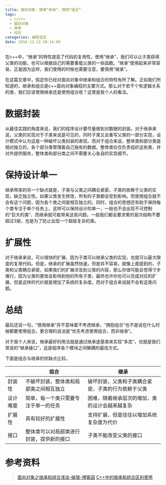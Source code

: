 ```yaml
---
title: 面向对象：慎用“继承”，拥抱“组合”
tags:
  - c/c++
  - 面向对象
  - 继承
  - 组合
categories: 编程语言
date: 2016-12-13 20:14:09
---
```



在c++中，“继承”的特性提高了代码的复用性，使用“继承”，我们可以让子类获得父类的功能，也可以根据自己的需要重载父类的一些函数。“继承”使用起来非常容易，正是因为这样，我们使用的时候也需要注意，要慎用“继承”。

<!-- more -->

在这篇文章中，假定你已经对面向对象中继承和组合的特性有所了解。正如我们所知道的，继承和组合是c++面向对象编程的主要方式。那么对于若干个有逻辑关系的类，我们应该使用继承还是使用组合呢？这里是我个人的看法。

# 数据封装
从最佳实践的角度来说，我们的程序设计要尽量做到对数据的封装。对于继承来说，父类的实现对于子类来说是可见的，同时子类又会重写父类的一部分实现，设计模式中认为这是一种破坏父类封装的表现。而对于组合来说，整体类和部分类是相对独立的，各个部分类管理着自己独有的数据，整体类仅仅负责组织这些类，并对外提供服务，整体类和部分类之间不需要关心各自的实现细节。

# 保持设计单一
继承带来的另一个缺点就是，子类与父类之间耦合紧密，子类的依赖于父类的实现，缺乏独立性。如果父类发生修改，所有的子类都会受到影响。而使用组合就不会有这个问题，因为各个类之间是相互独立的。同时，组合的思想还有助于保持每个类专注于单个任务上，这样可以保持设计的单一，一般也不会出现不可控制的“巨大的类”，而继承就可能带来这些问题。一般我们都会要求累的层次结构不要超过3层，也是为了防止出现一个超级复杂的类。

# 扩展性
对于继承来说，可以很快的扩展，因为子类可以继承父类的实现，也就可以最大限度的复用代码。但是，继承的扩展虽然快速，但是并不容易，就像上面提到的，子类和父类耦合紧密，如果我们的扩展涉及到父类的内容，那么你很可能会觉得寸步难行，因为父类的更改会影响到他的所有子类，最终也许你也可以完成对应的扩展，但是这样的代价就是增加了系统的复杂度。而对于组合来说就不会有这类问题。

# 总结
最后还说一句，“慎用继承”并不意味着不考虑继承，“拥抱组合”也不是说在什么时候都要使用组合。更合理的说法是“优先考虑使用组合，而非继承”。

对于我个人来说，继承最好的用法就是通过继承虚基类来实现“多态”，也就是我们常说的“继承接口”，这是程序各个模块之间解耦的最佳方式。

下面是组合与继承的优缺点比较。

|  | 组合 | 继承 |
|---|---|---|
| 封装性 | 不破坏封装，整体类和局部类之间相互独立 | 破坏封装，父类和子类耦合紧密，子类的行为依赖于父类 |
| 设计难度 | 简单，每一个类只需要专注于单一的任务 | 困难，随着继承层次的增加，类的设计会越来越复杂 |
| 扩展性 | 具有较好的扩展性 | 支持扩展，但是往往以增加系统复杂度为代价 |
| 接口 | 整体类可以对局部类进行封装，提供新的接口 | 子类不能改变父类的接口 |

# 参考资料
> [面向对象之继承和组合浅谈-破狼-博客园](http://www.cnblogs.com/whitewolf/archive/2010/05/03/1726519.html)
> [C++中的继承和组合区别使用](http://www.cnblogs.com/BeyondAnyTime/archive/2012/05/20/2510770.html)

